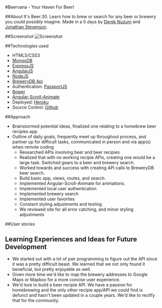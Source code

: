 #Beervana - Your Haven For Beer!

##About
It's Beer:30. Learn how to brew or search for any beer or brewery you could possibly imagine.
Made in a 5 days by [Derek Nuzum](https://github.com/dnuzum) and [Jonathan Stevenson](https://github.com/JonathanAndrew).

##Screenshot
![Screenshot](https://github.com/dnuzum/beervana/raw/master/public/images/Screen%20Shot.png)

##Technologies used
* HTML5/CSS3
* [MongoDB](https://www.mongodb.org/)
* [ExpressJS](http://expressjs.com/)
* [AngularJS](https://angularjs.org/)
* [NodeJS](https://nodejs.org/en/)
* [BreweryDB Api](http://www.brewerydb.com/developers)
* Authentication: [PassportJS](http://passportjs.org/)
* [Bower](http://bower.io/)
* [Angular-Scroll-Animate](https://github.com/rpocklin/angular-scroll-animate)
* Deployed: [Heroku](http://www.heroku.com)
* Source Control: [Github](http://www.github.com)


##Approach
* Brainstormed potential ideas, finalized one relating to a homebrew beer recipies app.
* Outline of daily goals, frequently meet up throughout process, and partner up for difficult tasks, communicated in person and via app(s) when remote coding
  - Researched APIs involving beer and beer recipies
  - Realized that with no working recipie APIs, creating one would be a large task. Switched gears to a beer and brewery search.
  - Worked towards and success with creating API calls to BreweryDB beer search.
  - Build basic app, views, routes, and search.
  - Implemented Angular-Scroll-Animate for animations.
  - Implemented local user authentication
  - Implemented brewery search
  - Implemented user favorites
  - Constant styling adjustments and testing
  - We reviewed site for all error catching, and minor styling adjustments


##User stories 


## Learning Experiences and Ideas for Future Development
* We started out with a lot of pair programming to figure out the API since it was a pretty difficult beast. We learned that we not only found it beneficial, but pretty enjoyable as well.
* Given more time we'd like to map the brewery addresses to Google Maps or Mapbox for a more concise user experience.
* We'd love to build a beer recipie API. We have a passion for homebrewing and the only other recipie app/API we could find is defunct and hasn't been updated in a couple years. We'd like to rectify that for the community.